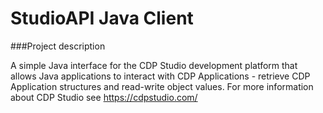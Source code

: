 StudioAPI Java Client
===============

###Project description

A simple Java interface for the CDP Studio development platform that allows Java applications to interact with
CDP Applications - retrieve CDP Application structures and read-write object values. For more information
about CDP Studio see https://cdpstudio.com/
